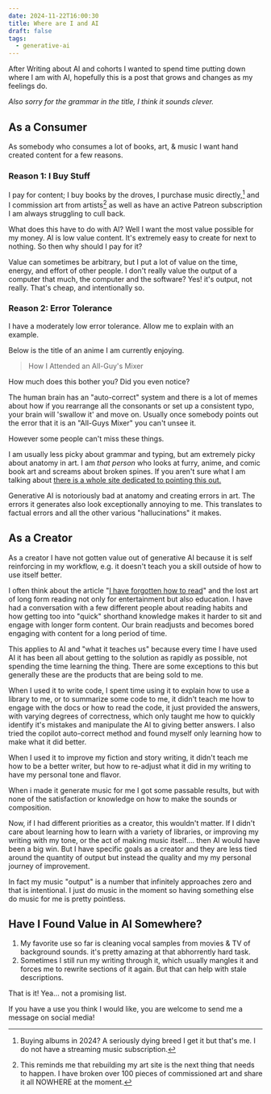 ```yaml
---
date: 2024-11-22T16:00:30
title: Where are I and AI
draft: false
tags:
  - generative-ai
---
```

After Writing about AI and cohorts I wanted to spend time putting down where I am with AI, hopefully this is a post that grows and changes as my feelings do.

_Also sorry for the grammar in the title, I think it sounds clever._

## As a Consumer

As somebody who consumes a lot of books, art, & music I want hand created content for a few reasons.

### Reason 1: I Buy Stuff
I pay for content; I buy books by the droves, I purchase music directly,[^1] and I commission art from artists[^2] as well as have an active Patreon subscription I am always struggling to cull back.

What does this have to do with AI? Well I want the most value possible for my money. AI is low value content. It's extremely easy to create for next to nothing. So then why should I pay for it?

Value can sometimes be arbitrary, but I put a lot of value on the time, energy, and effort of other people. I don't really value the output of a computer that much, the computer and the software? Yes! it's output, not really. That's cheap, and intentionally so.

[^1]: Buying albums in 2024? A seriously dying breed I get it but that's me. I do not have a streaming music subscription.

[^2]: This reminds me that rebuilding my art site is the next thing that needs to happen. I have broken over 100 pieces of commissioned art and share it all NOWHERE at the moment.

### Reason 2: Error Tolerance
I have a moderately low error tolerance. Allow me to explain with an example.

Below is the title of an anime I am currently enjoying.

> How I Attended an All-Guy's Mixer

How much does this bother you? Did you even notice?

The human brain has an "auto-correct" system and there is a lot of memes about how if you rearrange all the consonants or set up a consistent typo, your brain will 'swallow it' and move on. Usually once somebody points out the error that it is an "All-Guys Mixer" you can't unsee it.

However some people can't miss these things.

I am usually less picky about grammar and typing, but am extremely picky about anatomy in art. I am _that person_ who looks at furry, anime, and comic book art and screams about broken spines. If you aren't sure what I am talking about [there is a whole site dedicated to pointing this out.](https://eschergirls.com)

Generative AI is notoriously bad at anatomy and creating errors in art. The errors it generates also look exceptionally annoying to me. This translates to factual errors and all the other various "hallucinations" it makes.

## As a Creator

As a creator I have not gotten value out of generative AI because it is self reinforcing in my workflow, e.g. it doesn't teach you a skill outside of how to use itself better.

I often think about the article "[I have forgotten how to read](https://www.theglobeandmail.com/opinion/i-have-forgotten-how-toread/article37921379/)" and the lost art of long form reading not only for entertainment but also education. I have had a conversation with a few different people about reading habits and how getting too into "quick" shorthand knowledge makes it harder to sit and engage with longer form content. Our brain readjusts and becomes bored engaging with content for a long period of time.

This applies to AI and "what it teaches us" because every time I have used AI it has been all about getting to the solution as rapidly as possible, not spending the time learning the thing. There are some exceptions to this but generally these are the products that are being sold to me.

When I used it to write code, I spent time using it to explain how to use a library to me, or to summarize some code to me, it didn't teach me how to engage with the docs or how to read the code, it just provided the answers, with varying degrees of correctness, which only taught me how to quickly identify it's mistakes and manipulate the AI to giving better answers. I also tried the copilot auto-correct method and found myself only learning how to make what it did better.

When I used it to improve my fiction and story writing, it didn't teach me how to be a better writer, but how to re-adjust what it did in my writing to have my personal tone and flavor.

When i made it generate music for me I got some passable results, but with none of the satisfaction or knowledge on how to make the sounds or composition.

Now, if I had different priorities as a creator, this wouldn't matter. If I didn't care about learning how to learn with a variety of libraries, or improving my writing with my tone, or the act of making music itself…. then AI would have been a big win. But I have specific goals as a creator and they are less tied around the quantity of output but instead the quality and my my personal journey of improvement.

In fact my music "output" is a number that infinitely approaches zero and that is intentional. I just do music in the moment so having something else do music for me is pretty pointless.

## Have I Found Value in AI Somewhere?

1. My favorite use so far is cleaning vocal samples from movies & TV of background sounds. it's pretty amazing at that abhorrently hard task.
2. Sometimes I still run my writing through it, which usually mangles it and forces me to rewrite sections of it again. But that can help with stale descriptions.

That is it! Yea… not a promising list.

If you have a use you think I would like, you are welcome to send me a message on social media!
